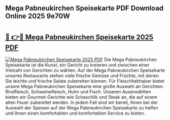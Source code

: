 ## Mega Pabneukirchen Speisekarte PDF Download Online 2025 9e70W

# <h2><a href="http://gcatzvh.nevu.top/?p=Mega+Pabneukirchen+Speisekarte">🔗 👉🔴 Mega Pabneukirchen Speisekarte 2025 PDF</a></h2>

[![Mega Pabneukirchen Speisekarte 2025 PDF](https://i.imgur.com/dBaPXMq.png)](http://gcatzvh.nevu.top/?p=Mega+Pabneukirchen+Speisekarte)
Die Mega Pabneukirchen Speisekarte ist die Kunst, ein Gericht zu kreieren und zwischen einer Vielzahl von Gerichten zu wählen. Auf der Mega Pabneukirchen Speisekarte unseres Restaurants stehen viele frische Gemüse und Früchte, mit denen Sie leichte und frische Salate zubereiten können. Für Fleischliebhaber bietet unsere Mega Pabneukirchen Speisekarte eine große Auswahl an Gerichten: Rindfleisch, Schweinefleisch, Huhn und Fisch. Unseren Auserwählten bieten wir Gourmet-Gerichte wie Schaschlik und Steak an, die auf einem alten Feuer zubereitet werden. In jedem Fall sind wir bereit, Ihnen bei der Auswahl der Speisen auf der Mega Pabneukirchen Speisekarte zu helfen und Ihnen einen komfortablen und komfortablen Service zu bieten.

